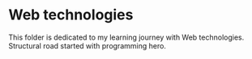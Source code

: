 # Web technologies

This folder is dedicated to my learning journey with Web technologies. Structural road started with programming hero.
